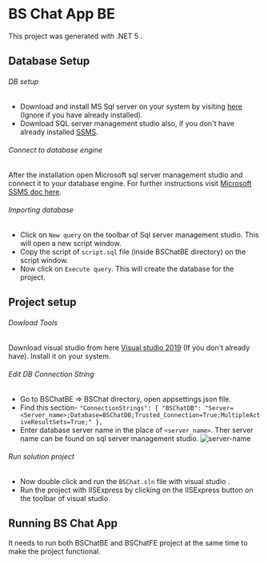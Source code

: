 # BS Chat App BE

This project was generated with .NET 5 .

## Database Setup

###### DB setup
* Download and install MS Sql server on your system by visiting [here](https://www.microsoft.com/en-us/sql-server/sql-server-downloads) (Ignore if you have already installed). 
* Download SQL server management studio also, if you don't have already installed [SSMS](https://docs.microsoft.com/en-us/sql/ssms/download-sql-server-management-studio-ssms?view=sql-server-ver15).

###### Connect to database engine
After the installation open Microsoft sql server management studio and connect it to your database engine. For further instructions visit [Microsoft SSMS doc here](https://docs.microsoft.com/en-us/sql/relational-databases/lesson-1-connecting-to-the-database-engine?view=sql-server-ver15).

###### Importing database
* Click on `New query` on the toolbar of Sql server management studio. This will open a new script window.
* Copy the script of `script.sql` file (inside BSChatBE directory) on the script window.
* Now click on `Execute query`. This will create the database for the project.

## Project setup

###### Dowload Tools
Download visual studio from here [Visual studio 2019](https://visualstudio.microsoft.com/downloads/) (If you don't already have). Install it on your system.

###### Edit DB Connection String
* Go to BSChatBE => BSChat directory, open appsettings.json file.
* Find this section- 
`"ConnectionStrings": {
    "BSChatDB": "Server=<Server_name>;Database=BSChatDB;Trusted_Connection=True;MultipleActiveResultSets=True;"
  },`
* Enter database server name in the place of `<server_name>`.
Ther server name can be found on sql server management studio.
![server-name](https://github.com/EkhlasMridha/BSChatBE/tree/master/images/servername.png)

###### Run solution project
* Now double click and run the `BSChat.sln` file with visual studio .
* Run the project with IISExpress by clicking on the IISExpress button on the toolbar of visual studio.


## Running BS Chat App

It needs to run both BSChatBE and BSChatFE project at the same time to make the project functional.
